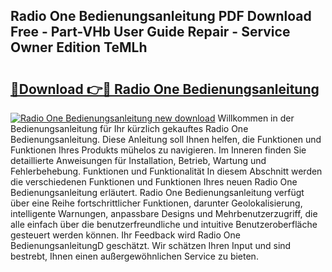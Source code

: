 ## Radio One Bedienungsanleitung PDF Download Free - Part-VHb User Guide Repair - Service Owner Edition TeMLh

# <h2><a href="http://df4wm5.blite.top/?on=Radio+One+Bedienungsanleitung">🔗Download 👉🔴 Radio One Bedienungsanleitung</a></h2>

[![Radio One Bedienungsanleitung new download](https://i.imgur.com/lujVjoI.png)](http://df4wm5.blite.top/?on=Radio+One+Bedienungsanleitung)
Willkommen in der Bedienungsanleitung für Ihr kürzlich gekauftes Radio One Bedienungsanleitung. Diese Anleitung soll Ihnen helfen, die Funktionen und Funktionen Ihres Produkts mühelos zu navigieren. Im Inneren finden Sie detaillierte Anweisungen für Installation, Betrieb, Wartung und Fehlerbehebung. Funktionen und Funktionalität In diesem Abschnitt werden die verschiedenen Funktionen und Funktionen Ihres neuen Radio One Bedienungsanleitung erläutert. Radio One Bedienungsanleitung verfügt über eine Reihe fortschrittlicher Funktionen, darunter Geolokalisierung, intelligente Warnungen, anpassbare Designs und Mehrbenutzerzugriff, die alle einfach über die benutzerfreundliche und intuitive Benutzeroberfläche gesteuert werden können. Ihr Feedback wird Radio One BedienungsanleitungD geschätzt. Wir schätzen Ihren Input und sind bestrebt, Ihnen einen außergewöhnlichen Service zu bieten.
